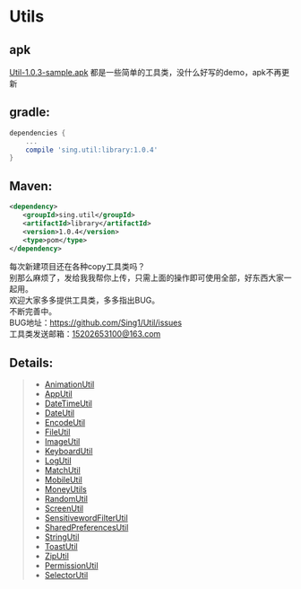 # Utils
 

## apk
[Util-1.0.3-sample.apk](https://github.com/Sing1/Util/blob/master/app/app-debug.apk)
都是一些简单的工具类，没什么好写的demo，apk不再更新
## gradle:
```groovy
dependencies {
    ...
    compile 'sing.util:library:1.0.4'
}
```
## Maven:
```xml
<dependency>
　　<groupId>sing.util</groupId>
　　<artifactId>library</artifactId>
　　<version>1.0.4</version>
　　<type>pom</type>
</dependency>
```
每次新建项目还在各种copy工具类吗？  
别那么麻烦了，发给我我帮你上传，只需上面的操作即可使用全部，好东西大家一起用。  
欢迎大家多多提供工具类，多多指出BUG。  
不断完善中。  
BUG地址：https://github.com/Sing1/Util/issues  
工具类发送邮箱：15202653100@163.com
## Details:
>- [AnimationUtil](https://github.com/Sing1/Util/blob/master/explain/AnimationUtil.md)
>- [AppUtil](https://github.com/Sing1/Util/blob/master/explain/AppUtil.md)
>- [DateTimeUtil](https://github.com/Sing1/Util/blob/master/explain/DateTimeUtil.md)
>- [DateUtil](https://github.com/Sing1/Util/blob/master/explain/DateUtil.md)
>- [EncodeUtil](https://github.com/Sing1/Util/blob/master/explain/EncodeUtil.md)
>- [FileUtil](https://github.com/Sing1/Util/blob/master/explain/FileUtil.md)
>- [ImageUtil](https://github.com/Sing1/Util/blob/master/explain/ImageUtil.md)
>- [KeyboardUtil](https://github.com/Sing1/Util/blob/master/explain/KeyboardUtil.md)
>- [LogUtil](https://github.com/Sing1/Util/blob/master/explain/LogUtil.md)
>- [MatchUtil](https://github.com/Sing1/Util/blob/master/explain/MatchUtil.md)
>- [MobileUtil](https://github.com/Sing1/Util/blob/master/explain/MobileUtil.md)
>- [MoneyUtils](https://github.com/Sing1/Util/blob/master/explain/MoneyUtils.md)
>- [RandomUtil](https://github.com/Sing1/Util/blob/master/explain/RandomUtil.md)
>- [ScreenUtil](https://github.com/Sing1/Util/blob/master/explain/ScreenUtil.md)
>- [SensitivewordFilterUtil](https://github.com/Sing1/Util/blob/master/explain/SensitivewordFilterUtil.md)
>- [SharedPreferencesUtil](https://github.com/Sing1/Util/blob/master/explain/SharedPreferencesUtil.md)
>- [StringUtil](https://github.com/Sing1/Util/blob/master/explain/StringUtil.md)
>- [ToastUtil](https://github.com/Sing1/Util/blob/master/explain/ToastUtil.md)
>- [ZipUtil](https://github.com/Sing1/Util/blob/master/explain/ZipUtil.md)
>- [PermissionUtil](https://github.com/Sing1/Util/blob/master/explain/PermissionUtil.md)
>- [SelectorUtil](https://github.com/Sing1/Util/blob/master/explain/SelectorUtil.md)